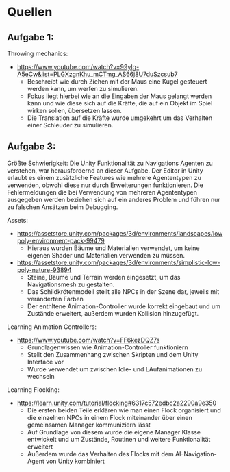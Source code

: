 # Quellen
## Aufgabe 1:
Throwing mechanics:
- https://www.youtube.com/watch?v=99yIg-A5eCw&list=PLGXzgnKhu_mCTmg_AS66j8U7duSzcsub7
    - Beschreibt wie durch Ziehen mit der Maus eine Kugel gesteuert werden kann, um werfen zu simulieren. 
    - Fokus liegt hierbei wie an die Eingaben der Maus gelangt werden kann und wie diese sich auf die Kräfte, die auf ein Objekt im Spiel wirken sollen, übersetzen lassen.
    - Die Translation auf die Kräfte wurde umgekehrt um das Verhalten einer Schleuder zu simulieren.

## Aufgabe 3:
Größte Schwierigkeit:
Die Unity Funktionalität zu Navigations Agenten zu verstehen, war herausfordernd an dieser Aufgabe.
Der Editor in Unity erlaubt es einem zusätzliche Features wie mehrere Agententypen zu verwenden, obwohl diese nur durch Erweiterungen funktionieren.
Die Fehlermeldungen die bei Verwendung von mehreren Agententypen ausgegeben werden beziehen sich auf ein anderes Problem und führen nur zu falschen Ansätzen beim Debugging.

Assets:
- https://assetstore.unity.com/packages/3d/environments/landscapes/lowpoly-environment-pack-99479
    - Hieraus wurden Bäume und Materialien verwendet, um keine eigenen Shader und Materialien verwenden zu müssen.
- https://assetstore.unity.com/packages/3d/environments/simplistic-low-poly-nature-93894
    - Steine, Bäume und Terrain werden eingesetzt, um das Navigationsmesh zu gestalten. 
    - Das Schildkrötenmodell stellt alle NPCs in der Szene dar, jeweils mit veränderten Farben
    - Der enthltene Animation-Controller wurde korrekt eingebaut und um Zustände erweitert, außerdem wurden Kollision hinzugefügt.

Learning Animation Controllers:
- https://www.youtube.com/watch?v=FF6kezDQZ7s
    - Grundlagenwissen wie Animation-Controller funktioniern
    - Stellt den Zusammenhang zwischen Skripten und dem Unity Interface vor
    - Wurde verwendet um zwischen Idle- und LAufanimationen zu wechseln

Learning Flocking:
- https://learn.unity.com/tutorial/flocking#6317c572edbc2a2290a9e350
    - Die ersten beiden Teile erklären wie man einen Flock organisiert und die einzelnen NPCs in einem Flock miteinander über einen gemeinsamen Manager kommuniziern lässt
    - Auf Grundlage von diesem wurde die eigene Manager Klasse entwickelt und um Zustände, Routinen und weitere Funktionalität erweitert
    - Außerdem wurde das Verhalten des Flocks mit dem AI-Navigation-Agent von Unity kombiniert
